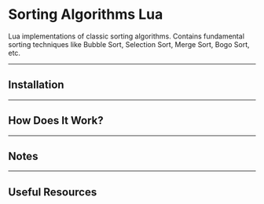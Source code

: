 # Sorting Algorithms Lua

Lua implementations of classic sorting algorithms. Contains fundamental sorting techniques like Bubble Sort, Selection Sort, Merge Sort, Bogo Sort, etc.

---

## Installation



---

## How Does It  Work?



---

## Notes



---

## Useful Resources


